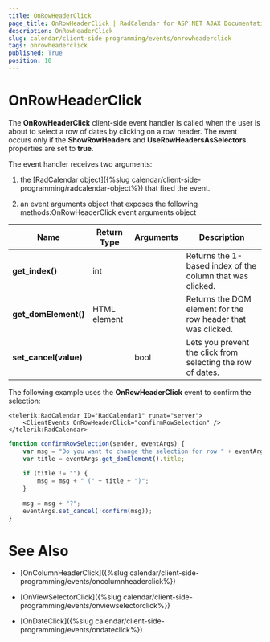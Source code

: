 ```yaml
---
title: OnRowHeaderClick
page_title: OnRowHeaderClick | RadCalendar for ASP.NET AJAX Documentation
description: OnRowHeaderClick
slug: calendar/client-side-programming/events/onrowheaderclick
tags: onrowheaderclick
published: True
position: 10
---
```


# OnRowHeaderClick



The **OnRowHeaderClick** client-side event handler is called when the user is about to select a row of dates by clicking on a row header. The event occurs only if the **ShowRowHeaders** and **UseRowHeadersAsSelectors** properties are set to **true**.

The event handler receives two arguments:

1. the [RadCalendar object]({%slug calendar/client-side-programming/radcalendar-object%}) that fired the event.

1. an event arguments object that exposes the following methods:OnRowHeaderClick event arguments object


| Name | Return Type | Arguments | Description |
| ------ | ------ | ------ | ------ |
| **get_index()** |int||Returns the 1-based index of the column that was clicked.|
| **get_domElement()** |HTML element||Returns the DOM element for the row header that was clicked.|
| **set_cancel(value)** ||bool|Lets you prevent the click from selecting the row of dates.|

The following example uses the **OnRowHeaderClick** event to confirm the selection:

````ASPNET
<telerik:RadCalendar ID="RadCalendar1" runat="server">
    <ClientEvents OnRowHeaderClick="confirmRowSelection" />
</telerik:RadCalendar>
````
````JavaScript
function confirmRowSelection(sender, eventArgs) {
	var msg = "Do you want to change the selection for row " + eventArgs.get_index();
	var title = eventArgs.get_domElement().title;
	
	if (title != "") {
		msg = msg + " (" + title + ")";
	}
		
	msg = msg + "?";
	eventArgs.set_cancel(!confirm(msg));
}
````


# See Also

 * [OnColumnHeaderClick]({%slug calendar/client-side-programming/events/oncolumnheaderclick%})

 * [OnViewSelectorClick]({%slug calendar/client-side-programming/events/onviewselectorclick%})

 * [OnDateClick]({%slug calendar/client-side-programming/events/ondateclick%})
